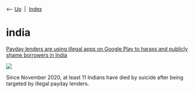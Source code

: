 <div class="nav">

⟵ [Up](index.html)  \|  [Index](index.html)

</div>

# india

<div class="cards">

<div class="card">

<div class="card-title">

[Payday lenders are using illegal apps on Google Play to harass and
publicly shame borrowers in
India](https://restofworld.org/2021/debt-and-shame-via-google-play)

</div>

<div class="card-image">

[![](https://149346090.v2.pressablecdn.com/wp-content/uploads/2021/01/GettyImages-1209558278-1600x900.jpg)](https://restofworld.org/2021/debt-and-shame-via-google-play)

</div>

Since November 2020, at least 11 Indians have died by suicide after
being targeted by illegal payday lenders.

</div>

</div>
